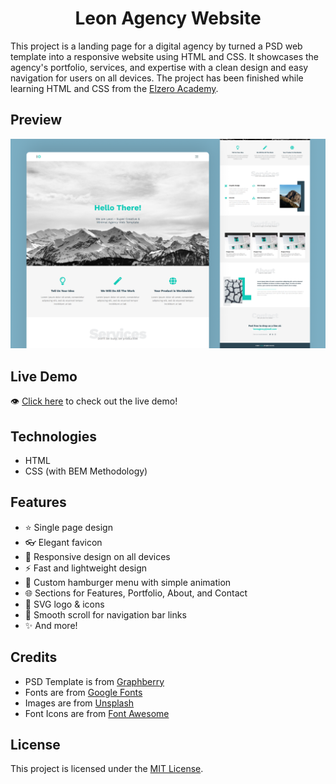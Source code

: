 <h1 align='center'>Leon Agency Website</h1>

This project is a landing page for a digital agency by turned a PSD web template into a responsive website using HTML and CSS. It showcases the agency's portfolio, services, and expertise with a clean design and easy navigation for users on all devices. The project has been finished while learning HTML and CSS from the [Elzero Academy](https://elzero.org).

## Preview
![design-view](./Images/preview.png)

## Live Demo
👁 [Click here](https://mohammadjarabah681.github.io/leon-agency-website) to check out the live demo!

## Technologies
* HTML
* CSS (with BEM Methodology)

## Features
* ⭐ Single page design
* 👓 Elegant favicon
* 🤖 Responsive design on all devices
* ⚡ Fast and lightweight design
* 🍔 Custom hamburger menu with simple animation
* 🌐 Sections for Features, Portfolio, About, and Contact
* 🎨 SVG logo & icons
* 🌱 Smooth scroll for navigation bar links
* ✨ And more!

## Credits
* PSD Template is from [Graphberry](https://www.graphberry.com)
* Fonts are from [Google Fonts](https://fonts.google.com)
* Images are from [Unsplash](https://unsplash.com)
* Font Icons are from [Font Awesome](https://fontawesome.com)

## License
This project is licensed under the [MIT License](./LICENSE).